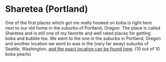 # Sharetea (Portland)
 One of the first places which got me really hooked on boba is right here next to our old home in the suburbs of Portland, Oregon. The place is called Sharetea and is still one of my favorite and well rated places for getting boba and bubble tea. We went to the one in the suburbs in Portland, Oregon and another location we went to was in the (very far away) suburbs of Seattle, Washington, <a href="https://goo.gl/maps/sk8WQ3Ae8tRkzoCh8">and the exact location can be found here</a>. (10 out of 10 boba pearls)